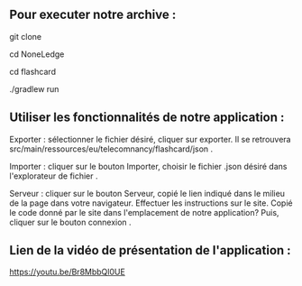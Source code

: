 ## Pour executer notre archive :

git clone

cd NoneLedge

cd flashcard 

./gradlew run 


## Utiliser les fonctionnalités de notre application :

Exporter : sélectionner le fichier désiré, cliquer sur exporter.
Il se retrouvera src/main/ressources/eu/telecomnancy/flashcard/json . 

Importer : cliquer sur le bouton Importer, choisir le fichier .json désiré dans l'explorateur de fichier .

Serveur : cliquer sur le bouton Serveur, copié le lien indiqué dans le milieu de la page dans votre navigateur. Effectuer les instructions sur le site. Copié le code donné par le site dans l'emplacement de notre application? Puis, cliquer sur le bouton connexion . 


## Lien de la vidéo de présentation de l'application :

https://youtu.be/Br8MbbQl0UE
